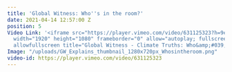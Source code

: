 ```yaml
---
title: 'Global Witness: Who''s in the room?'
date: 2021-04-14 12:57:00 Z
position: 5
Video Link: '<iframe src="https://player.vimeo.com/video/631125323?h=9e8646e13c&amp;badge=0&amp;autopause=0&amp;player_id=0&amp;app_id=58479"
  width="1920" height="1080" frameborder="0" allow="autoplay; fullscreen; picture-in-picture"
  allowfullscreen title="Global Witness - Climate Truths: Who&amp;#039;s in the room?"></iframe>'
Image: "/uploads/GW_Explains_thumbnail_1280x720px_Whosintheroom.png"
video-id: https://player.vimeo.com/video/631125323
---
```


